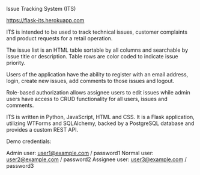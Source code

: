 Issue Tracking System (ITS) 

https://flask-its.herokuapp.com

ITS is intended to be used to track technical issues, customer complaints and product requests for a retail operation.

The issue list is an HTML table sortable by all columns and searchable by issue title or description.  Table rows are color coded to indicate issue priority.  

Users of the application have the ability to register with an email address, login, create new issues, add comments to those issues and logout.

Role-based authorization allows assignee users to edit issues while admin users have access to CRUD functionality for all users, issues and comments.

ITS is written in Python, JavaScript, HTML and CSS. It is a Flask application, utilizing WTForms and SQLAlchemy, backed by a PostgreSQL database and provides a custom REST API.

Demo credentials:

Admin user:  user1@example.com / password1
Normal user:  user2@example.com / password2
Assignee user: user3@example.com / password3



